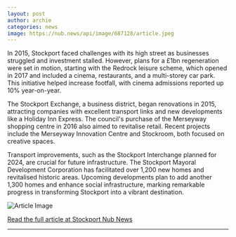```yaml
---
layout: post
author: archie
categories: news
image: https://nub.news/api/image/687128/article.jpeg
---
```

In 2015, Stockport faced challenges with its high street as businesses struggled and investment stalled. However, plans for a £1bn regeneration were set in motion, starting with the Redrock leisure scheme, which opened in 2017 and included a cinema, restaurants, and a multi-storey car park. This initiative helped increase footfall, with cinema admissions reported up 10% year-on-year.

The Stockport Exchange, a business district, began renovations in 2015, attracting companies with excellent transport links and new developments like a Holiday Inn Express. The council's purchase of the Merseyway shopping centre in 2016 also aimed to revitalise retail. Recent projects include the Merseyway Innovation Centre and Stockroom, both focused on creative spaces.

Transport improvements, such as the Stockport Interchange planned for 2024, are crucial for future infrastructure. The Stockport Mayoral Development Corporation has facilitated over 1,200 new homes and revitalised historic areas. Upcoming developments plan to add another 1,300 homes and enhance social infrastructure, marking remarkable progress in transforming Stockport into a vibrant destination.

![Article Image](https://nub.news/api/image/687128/article.jpeg)

[Read the full article at Stockport Nub News](https://stockport.nub.news/news/local-news/how-a-struggling-town-restored-pride-and-what-could-happen-next-270430)

---
